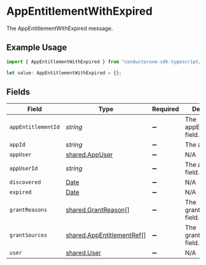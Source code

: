 # AppEntitlementWithExpired

The AppEntitlementWithExpired message.

## Example Usage

```typescript
import { AppEntitlementWithExpired } from "conductorone-sdk-typescript/sdk/models/shared";

let value: AppEntitlementWithExpired = {};
```

## Fields

| Field                                                                                         | Type                                                                                          | Required                                                                                      | Description                                                                                   |
| --------------------------------------------------------------------------------------------- | --------------------------------------------------------------------------------------------- | --------------------------------------------------------------------------------------------- | --------------------------------------------------------------------------------------------- |
| `appEntitlementId`                                                                            | *string*                                                                                      | :heavy_minus_sign:                                                                            | The appEntitlementId field.                                                                   |
| `appId`                                                                                       | *string*                                                                                      | :heavy_minus_sign:                                                                            | The appId field.                                                                              |
| `appUser`                                                                                     | [shared.AppUser](../../../sdk/models/shared/appuser.md)                                       | :heavy_minus_sign:                                                                            | N/A                                                                                           |
| `appUserId`                                                                                   | *string*                                                                                      | :heavy_minus_sign:                                                                            | The appUserId field.                                                                          |
| `discovered`                                                                                  | [Date](https://developer.mozilla.org/en-US/docs/Web/JavaScript/Reference/Global_Objects/Date) | :heavy_minus_sign:                                                                            | N/A                                                                                           |
| `expired`                                                                                     | [Date](https://developer.mozilla.org/en-US/docs/Web/JavaScript/Reference/Global_Objects/Date) | :heavy_minus_sign:                                                                            | N/A                                                                                           |
| `grantReasons`                                                                                | [shared.GrantReason](../../../sdk/models/shared/grantreason.md)[]                             | :heavy_minus_sign:                                                                            | The grantReasons field.                                                                       |
| `grantSources`                                                                                | [shared.AppEntitlementRef](../../../sdk/models/shared/appentitlementref.md)[]                 | :heavy_minus_sign:                                                                            | The grantSources field.                                                                       |
| `user`                                                                                        | [shared.User](../../../sdk/models/shared/user.md)                                             | :heavy_minus_sign:                                                                            | N/A                                                                                           |